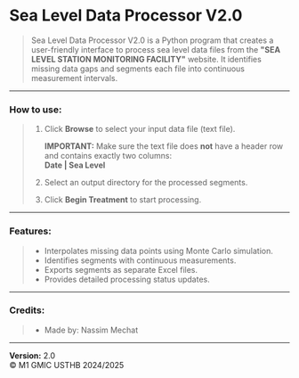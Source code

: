# Sea Level Data Processor V2.0

> Sea Level Data Processor V2.0 is a Python program that creates a user-friendly interface to process sea level data files from the **"SEA LEVEL STATION MONITORING FACILITY"** website. It identifies missing data gaps and segments each file into continuous measurement intervals.

---

### How to use:

> 1. Click **Browse** to select your input data file (text file).
> 
>    **IMPORTANT:** Make sure the text file does **not** have a header row and contains exactly two columns:  
>    **Date | Sea Level**
> 
> 2. Select an output directory for the processed segments.  
> 3. Click **Begin Treatment** to start processing.

---

### Features:

> - Interpolates missing data points using Monte Carlo simulation.  
> - Identifies segments with continuous measurements.  
> - Exports segments as separate Excel files.  
> - Provides detailed processing status updates.

---

### Credits:

> - Made by: Nassim Mechat  

---

**Version:** 2.0  
© M1 GMIC USTHB 2024/2025
